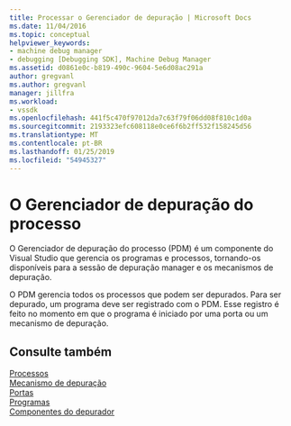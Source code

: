 ```yaml
---
title: Processar o Gerenciador de depuração | Microsoft Docs
ms.date: 11/04/2016
ms.topic: conceptual
helpviewer_keywords:
- machine debug manager
- debugging [Debugging SDK], Machine Debug Manager
ms.assetid: d0861e0c-b819-490c-9604-5e6d08ac291a
author: gregvanl
ms.author: gregvanl
manager: jillfra
ms.workload:
- vssdk
ms.openlocfilehash: 441f5c470f97012da7c63f79f06dd08f810c1d0a
ms.sourcegitcommit: 2193323efc608118e0ce6f6b2ff532f158245d56
ms.translationtype: MT
ms.contentlocale: pt-BR
ms.lasthandoff: 01/25/2019
ms.locfileid: "54945327"
---
```

# <a name="process-debug-manager"></a>O Gerenciador de depuração do processo
O Gerenciador de depuração do processo (PDM) é um componente do Visual Studio que gerencia os programas e processos, tornando-os disponíveis para a sessão de depuração manager e os mecanismos de depuração.  
  
 O PDM gerencia todos os processos que podem ser depurados. Para ser depurado, um programa deve ser registrado com o PDM. Esse registro é feito no momento em que o programa é iniciado por uma porta ou um mecanismo de depuração.  
  
## <a name="see-also"></a>Consulte também  
 [Processos](../../extensibility/debugger/processes.md)   
 [Mecanismo de depuração](../../extensibility/debugger/debug-engine.md)   
 [Portas](../../extensibility/debugger/ports.md)   
 [Programas](../../extensibility/debugger/programs.md)   
 [Componentes do depurador](../../extensibility/debugger/debugger-components.md)